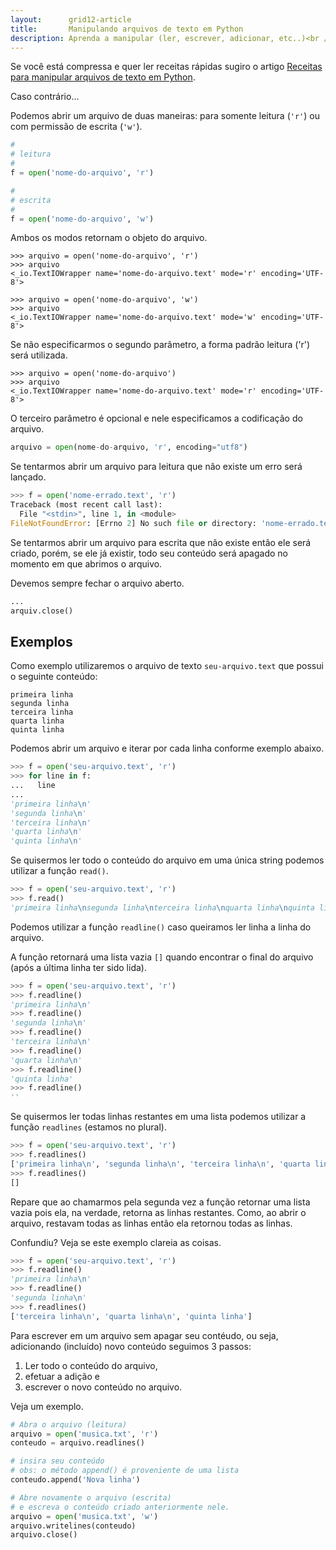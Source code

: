```yaml
---
layout:      grid12-article
title:       Manipulando arquivos de texto em Python
description: Aprenda a manipular (ler, escrever, adicionar, etc..)<br /> arquivos de texto na linguagem Python
---
```


Se você está compressa e quer ler receitas rápidas sugiro o artigo 
[Receitas para manipular arquivos de texto em Python](/python/receitas-para-manipular-arquivos-de-texto/).

Caso contrário...

Podemos abrir um arquivo de duas maneiras: para somente leitura (`'r'`) ou com permissão de escrita (`'w'`).

```python
#
# leitura
#
f = open('nome-do-arquivo', 'r')

#
# escrita
#
f = open('nome-do-arquivo', 'w')
```

Ambos os modos retornam o objeto do arquivo.

    >>> arquivo = open('nome-do-arquivo', 'r')
    >>> arquivo
    <_io.TextIOWrapper name='nome-do-arquivo.text' mode='r' encoding='UTF-8'>

    >>> arquivo = open('nome-do-arquivo', 'w')
    >>> arquivo
    <_io.TextIOWrapper name='nome-do-arquivo.text' mode='w' encoding='UTF-8'>

Se não especificarmos o segundo parâmetro, a forma padrão leitura ('r') será utilizada.

    >>> arquivo = open('nome-do-arquivo')
    >>> arquivo
    <_io.TextIOWrapper name='nome-do-arquivo.text' mode='r' encoding='UTF-8'>

O terceiro parâmetro é opcional e nele especificamos a codificação do arquivo.

```python
arquivo = open(nome-do-arquivo, 'r', encoding="utf8")
```

Se tentarmos abrir um arquivo para leitura que não existe um erro será lançado.

```python
>>> f = open('nome-errado.text', 'r')
Traceback (most recent call last):
  File "<stdin>", line 1, in <module>
FileNotFoundError: [Errno 2] No such file or directory: 'nome-errado.text'
```

Se tentarmos abrir um arquivo para escrita que não existe então ele será criado, porém, se ele já existir, todo seu 
conteúdo será apagado no momento em que abrimos o arquivo.

Devemos sempre fechar o arquivo aberto.

```python
...
arquiv.close()
```


## Exemplos

Como exemplo utilizaremos o arquivo de texto `seu-arquivo.text` que possui o seguinte conteúdo:

    primeira linha
    segunda linha
    terceira linha
    quarta linha
    quinta linha

Podemos abrir um arquivo e iterar por cada linha conforme exemplo abaixo.

```python
>>> f = open('seu-arquivo.text', 'r')
>>> for line in f:
...   line
... 
'primeira linha\n'
'segunda linha\n'
'terceira linha\n'
'quarta linha\n'
'quinta linha\n'
```
Se quisermos ler todo o conteúdo do arquivo em uma única string podemos utilizar a função `read()`.

```python
>>> f = open('seu-arquivo.text', 'r')
>>> f.read()
'primeira linha\nsegunda linha\nterceira linha\nquarta linha\nquinta linha'
```

Podemos utilizar a função `readline()` caso queiramos ler linha a linha do arquivo.

A função retornará uma lista vazia `[]` quando encontrar o final do arquivo (após a última linha ter sido lida).

```python
>>> f = open('seu-arquivo.text', 'r')
>>> f.readline()
'primeira linha\n'
>>> f.readline()
'segunda linha\n'
>>> f.readline()
'terceira linha\n'
>>> f.readline()
'quarta linha\n'
>>> f.readline()
'quinta linha'
>>> f.readline()
''
```

Se quisermos ler todas linhas restantes em uma lista podemos utilizar a função `readlines` (estamos no plural).

```python
>>> f = open('seu-arquivo.text', 'r')
>>> f.readlines()
['primeira linha\n', 'segunda linha\n', 'terceira linha\n', 'quarta linha\n', 'quinta linha']
>>> f.readlines()
[]
```

Repare que ao chamarmos pela segunda vez a função retornar uma lista vazia pois ela, na verdade, retorna as linhas 
restantes. Como, ao abrir o arquivo, restavam todas as linhas então ela retornou todas as linhas.

Confundiu? Veja se este exemplo clareia as coisas.

```python
>>> f = open('seu-arquivo.text', 'r')
>>> f.readline()
'primeira linha\n'
>>> f.readline()
'segunda linha\n'
>>> f.readlines()
['terceira linha\n', 'quarta linha\n', 'quinta linha']
```

Para escrever em um arquivo sem apagar seu contéudo, ou seja, adicionando (incluído) novo conteúdo seguimos 3 passos:

1. Ler todo o conteúdo do arquivo, 
2. efetuar a adição e
3. escrever o novo conteúdo  no arquivo.

Veja um exemplo.

```python
# Abra o arquivo (leitura)
arquivo = open('musica.txt', 'r')
conteudo = arquivo.readlines()

# insira seu conteúdo
# obs: o método append() é proveniente de uma lista
conteudo.append('Nova linha')

# Abre novamente o arquivo (escrita)
# e escreva o conteúdo criado anteriormente nele.
arquivo = open('musica.txt', 'w')
arquivo.writelines(conteudo)
arquivo.close()
```